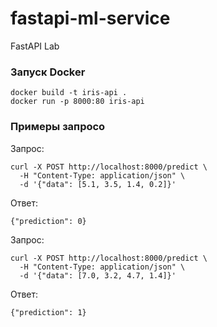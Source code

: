 # fastapi-ml-service
FastAPI Lab

### Запуск Docker
```
docker build -t iris-api .
docker run -p 8000:80 iris-api
```

### Примеры запросо

Запрос:
```
curl -X POST http://localhost:8000/predict \
  -H "Content-Type: application/json" \
  -d '{"data": [5.1, 3.5, 1.4, 0.2]}'
```
Ответ:
```
{"prediction": 0}
```

Запрос:
```
curl -X POST http://localhost:8000/predict \
  -H "Content-Type: application/json" \
  -d '{"data": [7.0, 3.2, 4.7, 1.4]}'
```
Ответ:
```
{"prediction": 1}
```
